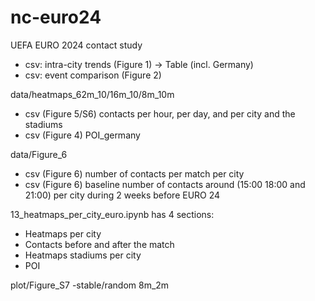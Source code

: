# nc-euro24
UEFA EURO 2024 contact study

- csv: intra-city trends (Figure 1) -> Table (incl. Germany)
- csv: event comparison (Figure 2)

data/heatmaps_62m_10/16m_10/8m_10m 

- csv (Figure 5/S6) contacts per hour, per day, and per city and the stadiums
- csv (Figure 4)  POI_germany


data/Figure_6        

- csv (Figure 6)  number of contacts per match per city
- csv (Figure 6)  baseline number of contacts around (15:00 18:00 and 21:00) per city during 2 weeks before EURO 24
                                       
13_heatmaps_per_city_euro.ipynb has 4 sections:

- Heatmaps per city
- Contacts before and after the match
- Heatmaps stadiums per city
- POI
  
plot/Figure_S7
-stable/random 8m_2m
